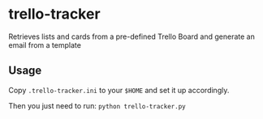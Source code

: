 # trello-tracker
Retrieves lists and cards from a pre-defined Trello Board and generate an email from a template

## Usage

Copy `.trello-tracker.ini` to your `$HOME` and set it up accordingly.

Then you just need to run:
`python trello-tracker.py`
